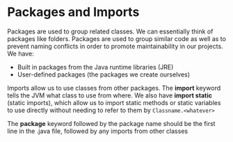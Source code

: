 # Packages and Imports
Packages are used to group related classes. We can essentially think of packages like folders. Packages are used to group similar code as well as to prevent naming conflicts in order to promote maintainability in our projects. We have:
- Built in packages from the Java runtime libraries (JRE)
- User-defined packages (the packages we create ourselves)

Imports allow us to use classes from other packages. The **import** keyword tells the JVM what class to use from where. We also have **import static** (static imports), which allow us to import static methods or static variables to use directly without needing to refer to them by `Classname.<whatever>`

The **package** keyword followed by the package name should be the first line in the .java file, followed by any imports from other classes
